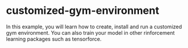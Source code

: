 # customized-gym-environment

In this example, you will learn how to create, install and run a customized gym environment. You can also train your model in other rinforcement learning packages such as tensorforce.
